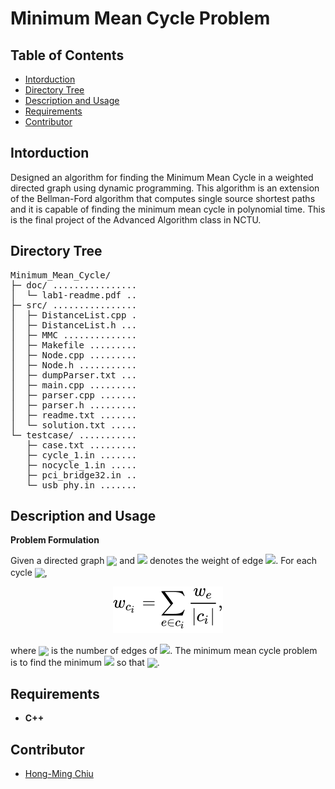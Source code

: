 # Minimum Mean Cycle Problem

## Table of Contents
- [Intorduction](#intorduction)
- [Directory Tree](#directory-tree)
- [Description and Usage](#description-and-usage)
- [Requirements](#requirements)
- [Contributor](#contributor)

## Intorduction
Designed an algorithm for finding the Minimum Mean Cycle in a weighted directed graph using dynamic programming. This algorithm is an extension of the Bellman-Ford algorithm that computes single source shortest paths and it is capable of finding the minimum mean cycle in polynomial time. This is the final project of the Advanced Algorithm class in NCTU.

## Directory Tree
<pre>
Minimum_Mean_Cycle/
├─ doc/ ................ 
│  └─ lab1-readme.pdf .. 
├─ src/ ................ 
│  ├─ DistanceList.cpp . 
│  ├─ DistanceList.h ... 
│  ├─ MMC .............. 
│  ├─ Makefile ......... 
│  ├─ Node.cpp ......... 
│  ├─ Node.h ........... 
│  ├─ dumpParser.txt ... 
│  ├─ main.cpp ......... 
│  ├─ parser.cpp ....... 
│  ├─ parser.h ......... 
│  ├─ readme.txt ....... 
│  └─ solution.txt ..... 
└─ testcase/ ........... 
   ├─ case.txt ......... 
   ├─ cycle_1.in ....... 
   ├─ nocycle_1.in ..... 
   ├─ pci_bridge32.in .. 
   └─ usb_phy.in ....... 
</pre>

## Description and Usage
**Problem Formulation**
<!-- $G(V,E)$ -->
Given a directed graph <img style="transform: translateY(0.25em);" src="https://render.githubusercontent.com/render/math?math=G(V,E)"> and <img src="https://render.githubusercontent.com/render/math?math=w_e"> denotes the weight of edge <img src="https://render.githubusercontent.com/render/math?math=e">. For each cycle <img style="transform: translateY(0.25em);" src="https://render.githubusercontent.com/render/math?math=c_i \in G">,

<div align="center"><img src="svg/clDbXz5n3S.svg"/></div>

where <img style="transform: translateY(0.25em);" src="https://render.githubusercontent.com/render/math?math=|c_i|"> is the number of edges of <img src="https://render.githubusercontent.com/render/math?math=c_i">. The minimum mean cycle problem is to find the minimum <img src="https://render.githubusercontent.com/render/math?math=w_c^*"> so that <img style="transform: translateY(0.25em);" src="https://render.githubusercontent.com/render/math?math=\forall c_i \in G,\ \w_{c_i}\geq w_c^*">.


## Requirements
- **C++**

## Contributor
- [Hong-Ming Chiu](https://hong-ming.github.io/)